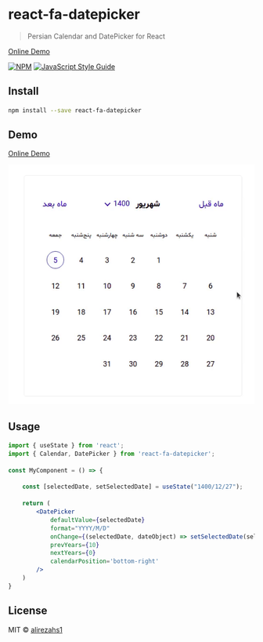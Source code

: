 # react-fa-datepicker

> Persian Calendar and DatePicker for React

[Online Demo](https://alirezahs1.github.io/react-fa-datepicker/)

[![NPM](https://img.shields.io/npm/v/react-fa-datepicker.svg)](https://www.npmjs.com/package/react-fa-datepicker) [![JavaScript Style Guide](https://img.shields.io/badge/code_style-standard-brightgreen.svg)](https://standardjs.com)

## Install

```bash
npm install --save react-fa-datepicker
```

## Demo
[Online Demo](https://alirezahs1.github.io/react-fa-datepicker/)

![React Farsi Calendar and Date Picker](https://github.com/alirezahs1/react-fa-datepicker/blob/master/example/public/demo.gif?raw=true)


## Usage

```jsx
import { useState } from 'react';
import { Calendar, DatePicker } from 'react-fa-datepicker';

const MyComponent = () => {

	const [selectedDate, setSelectedDate] = useState("1400/12/27");

	return (
		<DatePicker 
			defaultValue={selectedDate}
			format="YYYY/M/D" 
			onChange={(selectedDate, dateObject) => setSelectedDate(selectedDate)} 
			prevYears={10} 
			nextYears={0}
			calendarPosition='bottom-right'
		/>
	)
}

```

## License

MIT © [alirezahs1](https://github.com/alirezahs1)
